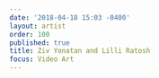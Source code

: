 ```yaml
---
date: '2018-04-18 15:03 -0400'
layout: artist
order: 100
published: true
title: Ziv Yonatan and Lilli Ratosh
focus: Video Art
---
```


